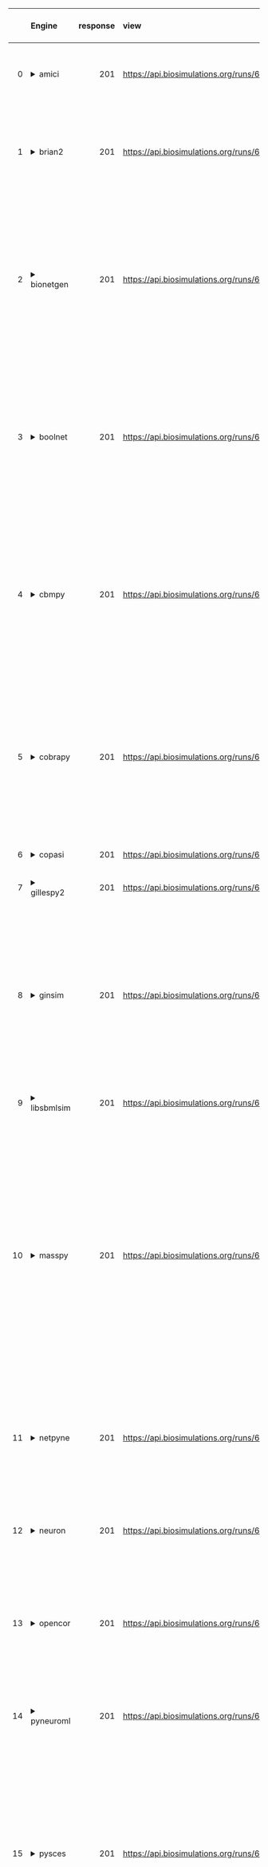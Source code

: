 |    | Engine                                                                                                                                     |   response | view                                                         | download                                                                 | logs                                                                            | pass / FAIL                                                                                                                                                                                                                                                                                                                                                                                                                                                                                                                                                                                                                                                                                                                                                                                                                                                                                                                                                                                                                                          | Error                                                                                                                                                                                                                                                                                                                                                                                                                                                                                                                                                                                                                        | Type                         | links                                                                                                                                                                                                                                                                                    | d1                                                   | Compatibility                                                                                                                                                                                                                 | links_error                                                                                                                                                                                                                                                                                                                                                                                                                                                                                                                                                                                                                                                                                                                                                                                                                                                                                                                                                                                       |
|---:|:-------------------------------------------------------------------------------------------------------------------------------------------|-----------:|:-------------------------------------------------------------|:-------------------------------------------------------------------------|:--------------------------------------------------------------------------------|:-----------------------------------------------------------------------------------------------------------------------------------------------------------------------------------------------------------------------------------------------------------------------------------------------------------------------------------------------------------------------------------------------------------------------------------------------------------------------------------------------------------------------------------------------------------------------------------------------------------------------------------------------------------------------------------------------------------------------------------------------------------------------------------------------------------------------------------------------------------------------------------------------------------------------------------------------------------------------------------------------------------------------------------------------------|:-----------------------------------------------------------------------------------------------------------------------------------------------------------------------------------------------------------------------------------------------------------------------------------------------------------------------------------------------------------------------------------------------------------------------------------------------------------------------------------------------------------------------------------------------------------------------------------------------------------------------------|:-----------------------------|:-----------------------------------------------------------------------------------------------------------------------------------------------------------------------------------------------------------------------------------------------------------------------------------------|:-----------------------------------------------------|:------------------------------------------------------------------------------------------------------------------------------------------------------------------------------------------------------------------------------|:--------------------------------------------------------------------------------------------------------------------------------------------------------------------------------------------------------------------------------------------------------------------------------------------------------------------------------------------------------------------------------------------------------------------------------------------------------------------------------------------------------------------------------------------------------------------------------------------------------------------------------------------------------------------------------------------------------------------------------------------------------------------------------------------------------------------------------------------------------------------------------------------------------------------------------------------------------------------------------------------------|
|  0 | <details><summary>amici</summary>https://docs.biosimulators.org/Biosimulators_AMICI/<br></details>                                         |        201 | https://api.biosimulations.org/runs/67224a98953bc3bf105ef9c7 | https://api.biosimulations.org/results/67224a98953bc3bf105ef9c7/download | https://api.biosimulations.org/logs/67224a98953bc3bf105ef9c7?includeOutput=true | <details><summary>&#10060; FAIL</summary><a href="https://api.biosimulations.org/runs/67224a98953bc3bf105ef9c7">view</a><br><a href="https://api.biosimulations.org/results/67224a98953bc3bf105ef9c7/download">download</a><br><a href="https://api.biosimulations.org/logs/67224a98953bc3bf105ef9c7?includeOutput=true">logs</a><br><br>ERROR MESSAGE:<br>Reached maximum number of steps</details>                                                                                                                                                                                                                                                                                                                                                                                                                                                                                                                                                                                                                                                 | Reached maximum number of steps                                                                                                                                                                                                                                                                                                                                                                                                                                                                                                                                                                                              |                              | <a href="https://api.biosimulations.org/runs/67224a98953bc3bf105ef9c7">view</a><br><a href="https://api.biosimulations.org/results/67224a98953bc3bf105ef9c7/download">download</a><br><a href="https://api.biosimulations.org/logs/67224a98953bc3bf105ef9c7?includeOutput=true">logs</a> | <a href="d1_plots_remote\amici_d1.pdf">plot</a>      | <details><summary>&#9989; PASS</summary>The file extensions ('sbml', 'sedml') suggest the input file types are '['SBML', 'SED-ML']'. ['SBML', 'SED-ML'] are compatible with amici</details>                                   | <a href="https://api.biosimulations.org/runs/67224a98953bc3bf105ef9c7">view</a><br><a href="https://api.biosimulations.org/results/67224a98953bc3bf105ef9c7/download">download</a><br><a href="https://api.biosimulations.org/logs/67224a98953bc3bf105ef9c7?includeOutput=true">logs</a><br><br>ERROR MESSAGE:<br>Reached maximum number of steps                                                                                                                                                                                                                                                                                                                                                                                                                                                                                                                                                                                                                                                 |
|  1 | <details><summary>brian2</summary>https://docs.biosimulators.org/Biosimulators_pyNeuroML/<br></details>                                    |        201 | https://api.biosimulations.org/runs/67224a9a953bc3bf105ef9ca | https://api.biosimulations.org/results/67224a9a953bc3bf105ef9ca/download | https://api.biosimulations.org/logs/67224a9a953bc3bf105ef9ca?includeOutput=true | <details><summary>&#9888; XFAIL</summary><a href="https://api.biosimulations.org/runs/67224a9a953bc3bf105ef9ca">view</a><br><a href="https://api.biosimulations.org/results/67224a9a953bc3bf105ef9ca/download">download</a><br><a href="https://api.biosimulations.org/logs/67224a9a953bc3bf105ef9ca?includeOutput=true">logs</a><br><br>ERROR MESSAGE:<br>No module named 'libsbml'<br><br>ERROR TYPE:<br>ModuleNotFoundError</details>                                                                                                                                                                                                                                                                                                                                                                                                                                                                                                                                                                                                             | No module named 'libsbml'                                                                                                                                                                                                                                                                                                                                                                                                                                                                                                                                                                                                    | ModuleNotFoundError          | <a href="https://api.biosimulations.org/runs/67224a9a953bc3bf105ef9ca">view</a><br><a href="https://api.biosimulations.org/results/67224a9a953bc3bf105ef9ca/download">download</a><br><a href="https://api.biosimulations.org/logs/67224a9a953bc3bf105ef9ca?includeOutput=true">logs</a> |                                                      | <details><summary>&#9888; XFAIL</summary>The file extensions ('sbml', 'sedml') suggest the input file types are not compatibe with brian2. ['NeuroML', 'SED-ML', 'LEMS', 'SED-ML'] are compatible with brian2</details>       | <a href="https://api.biosimulations.org/runs/67224a9a953bc3bf105ef9ca">view</a><br><a href="https://api.biosimulations.org/results/67224a9a953bc3bf105ef9ca/download">download</a><br><a href="https://api.biosimulations.org/logs/67224a9a953bc3bf105ef9ca?includeOutput=true">logs</a><br><br>ERROR MESSAGE:<br>No module named 'libsbml'<br><br>ERROR TYPE:<br>ModuleNotFoundError                                                                                                                                                                                                                                                                                                                                                                                                                                                                                                                                                                                                             |
|  2 | <details><summary>bionetgen</summary>https://docs.biosimulators.org/Biosimulators_BioNetGen/<br></details>                                 |        201 | https://api.biosimulations.org/runs/67224a9cf9c43d155d41d432 | https://api.biosimulations.org/results/67224a9cf9c43d155d41d432/download | https://api.biosimulations.org/logs/67224a9cf9c43d155d41d432?includeOutput=true | <details><summary>&#9888; XFAIL</summary><a href="https://api.biosimulations.org/runs/67224a9cf9c43d155d41d432">view</a><br><a href="https://api.biosimulations.org/results/67224a9cf9c43d155d41d432/download">download</a><br><a href="https://api.biosimulations.org/logs/67224a9cf9c43d155d41d432?includeOutput=true">logs</a><br><br>ERROR MESSAGE:<br><span style="color:red;">The COMBINE/OMEX did not execute successfully:<br><br>  The SED document did not execute successfully:<br>  <br>    Language for model `net1` is not supported.<br>      - Model language `urn:sedml:language:sbml` is not supported. Models must be in BNGL format (e.g., `sed:model/@language` must match `^urn:sedml:language:bngl(\.$)` such as `urn:sedml:language:bngl`).<br><br>ERROR TYPE:<br>CombineArchiveExecutionError</details>                                                                                                                                                                                                                     | <span style="color:red;">The COMBINE/OMEX did not execute successfully:<br><br>  The SED document did not execute successfully:<br>  <br>    Language for model `net1` is not supported.<br>      - Model language `urn:sedml:language:sbml` is not supported. Models must be in BNGL format (e.g., `sed:model/@language` must match `^urn:sedml:language:bngl(\.$)` such as `urn:sedml:language:bngl`).                                                                                                                                                                                                                     | CombineArchiveExecutionError | <a href="https://api.biosimulations.org/runs/67224a9cf9c43d155d41d432">view</a><br><a href="https://api.biosimulations.org/results/67224a9cf9c43d155d41d432/download">download</a><br><a href="https://api.biosimulations.org/logs/67224a9cf9c43d155d41d432?includeOutput=true">logs</a> | <a href="d1_plots_remote\bionetgen_d1.pdf">plot</a>  | <details><summary>&#9888; XFAIL</summary>The file extensions ('sbml', 'sedml') suggest the input file types are not compatibe with bionetgen. ['BNGL', 'SED-ML'] are compatible with bionetgen</details>                      | <a href="https://api.biosimulations.org/runs/67224a9cf9c43d155d41d432">view</a><br><a href="https://api.biosimulations.org/results/67224a9cf9c43d155d41d432/download">download</a><br><a href="https://api.biosimulations.org/logs/67224a9cf9c43d155d41d432?includeOutput=true">logs</a><br><br>ERROR MESSAGE:<br><span style="color:red;">The COMBINE/OMEX did not execute successfully:<br><br>  The SED document did not execute successfully:<br>  <br>    Language for model `net1` is not supported.<br>      - Model language `urn:sedml:language:sbml` is not supported. Models must be in BNGL format (e.g., `sed:model/@language` must match `^urn:sedml:language:bngl(\.$)` such as `urn:sedml:language:bngl`).<br><br>ERROR TYPE:<br>CombineArchiveExecutionError                                                                                                                                                                                                                     |
|  3 | <details><summary>boolnet</summary>https://docs.biosimulators.org/Biosimulators_BoolNet/<br></details>                                     |        201 | https://api.biosimulations.org/runs/67224a9ff9c43d155d41d435 | https://api.biosimulations.org/results/67224a9ff9c43d155d41d435/download | https://api.biosimulations.org/logs/67224a9ff9c43d155d41d435?includeOutput=true | <details><summary>&#9888; XFAIL</summary><a href="https://api.biosimulations.org/runs/67224a9ff9c43d155d41d435">view</a><br><a href="https://api.biosimulations.org/results/67224a9ff9c43d155d41d435/download">download</a><br><a href="https://api.biosimulations.org/logs/67224a9ff9c43d155d41d435?includeOutput=true">logs</a><br><br>ERROR MESSAGE:<br><span style="color:red;">The COMBINE/OMEX did not execute successfully:<br><br>  The SED document did not execute successfully:<br>  <br>    Simulation `sim1` is invalid.<br>      - Number of points (20000) must be equal to the difference between the output end (200.0) and start times (0.0).<br><br>ERROR TYPE:<br>CombineArchiveExecutionError</details>                                                                                                                                                                                                                                                                                                                         | <span style="color:red;">The COMBINE/OMEX did not execute successfully:<br><br>  The SED document did not execute successfully:<br>  <br>    Simulation `sim1` is invalid.<br>      - Number of points (20000) must be equal to the difference between the output end (200.0) and start times (0.0).                                                                                                                                                                                                                                                                                                                         | CombineArchiveExecutionError | <a href="https://api.biosimulations.org/runs/67224a9ff9c43d155d41d435">view</a><br><a href="https://api.biosimulations.org/results/67224a9ff9c43d155d41d435/download">download</a><br><a href="https://api.biosimulations.org/logs/67224a9ff9c43d155d41d435?includeOutput=true">logs</a> | <a href="d1_plots_remote\boolnet_d1.pdf">plot</a>    | <details><summary>&#9888; XFAIL</summary>The file extensions ('sbml', 'sedml') suggest the input file types are not compatibe with boolnet. ['SBML-qual', 'SED-ML'] are compatible with boolnet</details>                     | <a href="https://api.biosimulations.org/runs/67224a9ff9c43d155d41d435">view</a><br><a href="https://api.biosimulations.org/results/67224a9ff9c43d155d41d435/download">download</a><br><a href="https://api.biosimulations.org/logs/67224a9ff9c43d155d41d435?includeOutput=true">logs</a><br><br>ERROR MESSAGE:<br><span style="color:red;">The COMBINE/OMEX did not execute successfully:<br><br>  The SED document did not execute successfully:<br>  <br>    Simulation `sim1` is invalid.<br>      - Number of points (20000) must be equal to the difference between the output end (200.0) and start times (0.0).<br><br>ERROR TYPE:<br>CombineArchiveExecutionError                                                                                                                                                                                                                                                                                                                         |
|  4 | <details><summary>cbmpy</summary>https://docs.biosimulators.org/Biosimulators_CBMPy/<br></details>                                         |        201 | https://api.biosimulations.org/runs/67224aa12e0c0591a7c89863 | https://api.biosimulations.org/results/67224aa12e0c0591a7c89863/download | https://api.biosimulations.org/logs/67224aa12e0c0591a7c89863?includeOutput=true | <details><summary>&#10060; FAIL</summary><a href="https://api.biosimulations.org/runs/67224aa12e0c0591a7c89863">view</a><br><a href="https://api.biosimulations.org/results/67224aa12e0c0591a7c89863/download">download</a><br><a href="https://api.biosimulations.org/logs/67224aa12e0c0591a7c89863?includeOutput=true">logs</a><br><br>ERROR MESSAGE:<br><span style="color:red;">The COMBINE/OMEX did not execute successfully:<br><br>  The SED document did not execute successfully:<br>  <br>    UniformTimeCourseSimulation `sim1` is not supported.<br>      - Simulation sim1 of type `UniformTimeCourseSimulation` is not supported. Simulation must be an instance of one of the following:<br>          - SteadyStateSimulation<br><br>ERROR TYPE:<br>CombineArchiveExecutionError</details>                                                                                                                                                                                                                                            | <span style="color:red;">The COMBINE/OMEX did not execute successfully:<br><br>  The SED document did not execute successfully:<br>  <br>    UniformTimeCourseSimulation `sim1` is not supported.<br>      - Simulation sim1 of type `UniformTimeCourseSimulation` is not supported. Simulation must be an instance of one of the following:<br>          - SteadyStateSimulation                                                                                                                                                                                                                                            | CombineArchiveExecutionError | <a href="https://api.biosimulations.org/runs/67224aa12e0c0591a7c89863">view</a><br><a href="https://api.biosimulations.org/results/67224aa12e0c0591a7c89863/download">download</a><br><a href="https://api.biosimulations.org/logs/67224aa12e0c0591a7c89863?includeOutput=true">logs</a> | <a href="d1_plots_remote\cbmpy_d1.pdf">plot</a>      | <details><summary>&#9989; PASS</summary>The file extensions ('sbml', 'sedml') suggest the input file types are '['SBML', 'SED-ML']'. ['SBML', 'SED-ML'] are compatible with cbmpy</details>                                   | <a href="https://api.biosimulations.org/runs/67224aa12e0c0591a7c89863">view</a><br><a href="https://api.biosimulations.org/results/67224aa12e0c0591a7c89863/download">download</a><br><a href="https://api.biosimulations.org/logs/67224aa12e0c0591a7c89863?includeOutput=true">logs</a><br><br>ERROR MESSAGE:<br><span style="color:red;">The COMBINE/OMEX did not execute successfully:<br><br>  The SED document did not execute successfully:<br>  <br>    UniformTimeCourseSimulation `sim1` is not supported.<br>      - Simulation sim1 of type `UniformTimeCourseSimulation` is not supported. Simulation must be an instance of one of the following:<br>          - SteadyStateSimulation<br><br>ERROR TYPE:<br>CombineArchiveExecutionError                                                                                                                                                                                                                                            |
|  5 | <details><summary>cobrapy</summary>https://docs.biosimulators.org/Biosimulators_COBRApy/<br>Only allows steady state simulations</details> |        201 | https://api.biosimulations.org/runs/67224aa32e0c0591a7c89869 | https://api.biosimulations.org/results/67224aa32e0c0591a7c89869/download | https://api.biosimulations.org/logs/67224aa32e0c0591a7c89869?includeOutput=true | <details><summary>&#10060; FAIL</summary><a href="https://api.biosimulations.org/runs/67224aa32e0c0591a7c89869">view</a><br><a href="https://api.biosimulations.org/results/67224aa32e0c0591a7c89869/download">download</a><br><a href="https://api.biosimulations.org/logs/67224aa32e0c0591a7c89869?includeOutput=true">logs</a><br><br>ERROR MESSAGE:<br><span style="color:red;">The COMBINE/OMEX did not execute successfully:<br><br>  The SED document did not execute successfully:<br>  <br>    UniformTimeCourseSimulation `sim1` is not supported.<br>      - Simulation sim1 of type `UniformTimeCourseSimulation` is not supported. Simulation must be an instance of one of the following:<br>          - SteadyStateSimulation<br><br>ERROR TYPE:<br>CombineArchiveExecutionError</details>                                                                                                                                                                                                                                            | <span style="color:red;">The COMBINE/OMEX did not execute successfully:<br><br>  The SED document did not execute successfully:<br>  <br>    UniformTimeCourseSimulation `sim1` is not supported.<br>      - Simulation sim1 of type `UniformTimeCourseSimulation` is not supported. Simulation must be an instance of one of the following:<br>          - SteadyStateSimulation                                                                                                                                                                                                                                            | CombineArchiveExecutionError | <a href="https://api.biosimulations.org/runs/67224aa32e0c0591a7c89869">view</a><br><a href="https://api.biosimulations.org/results/67224aa32e0c0591a7c89869/download">download</a><br><a href="https://api.biosimulations.org/logs/67224aa32e0c0591a7c89869?includeOutput=true">logs</a> | <a href="d1_plots_remote\cobrapy_d1.pdf">plot</a>    | <details><summary>&#9989; PASS</summary>The file extensions ('sbml', 'sedml') suggest the input file types are '['SBML', 'SED-ML']'. ['SBML', 'SED-ML'] are compatible with cobrapy</details>                                 | <a href="https://api.biosimulations.org/runs/67224aa32e0c0591a7c89869">view</a><br><a href="https://api.biosimulations.org/results/67224aa32e0c0591a7c89869/download">download</a><br><a href="https://api.biosimulations.org/logs/67224aa32e0c0591a7c89869?includeOutput=true">logs</a><br><br>ERROR MESSAGE:<br><span style="color:red;">The COMBINE/OMEX did not execute successfully:<br><br>  The SED document did not execute successfully:<br>  <br>    UniformTimeCourseSimulation `sim1` is not supported.<br>      - Simulation sim1 of type `UniformTimeCourseSimulation` is not supported. Simulation must be an instance of one of the following:<br>          - SteadyStateSimulation<br><br>ERROR TYPE:<br>CombineArchiveExecutionError                                                                                                                                                                                                                                            |
|  6 | <details><summary>copasi</summary>https://docs.biosimulators.org/Biosimulators_COPASI/<br></details>                                       |        201 | https://api.biosimulations.org/runs/67224aa6f9c43d155d41d43e | https://api.biosimulations.org/results/67224aa6f9c43d155d41d43e/download | https://api.biosimulations.org/logs/67224aa6f9c43d155d41d43e?includeOutput=true | <details><summary>&#9989; PASS</summary><a href="https://api.biosimulations.org/runs/67224aa6f9c43d155d41d43e">view</a><br><a href="https://api.biosimulations.org/results/67224aa6f9c43d155d41d43e/download">download</a><br><a href="https://api.biosimulations.org/logs/67224aa6f9c43d155d41d43e?includeOutput=true">logs</a></details>                                                                                                                                                                                                                                                                                                                                                                                                                                                                                                                                                                                                                                                                                                           |                                                                                                                                                                                                                                                                                                                                                                                                                                                                                                                                                                                                                              |                              | <a href="https://api.biosimulations.org/runs/67224aa6f9c43d155d41d43e">view</a><br><a href="https://api.biosimulations.org/results/67224aa6f9c43d155d41d43e/download">download</a><br><a href="https://api.biosimulations.org/logs/67224aa6f9c43d155d41d43e?includeOutput=true">logs</a> | <a href="d1_plots_remote\copasi_d1.pdf">plot</a>     | <details><summary>&#9989; PASS</summary>The file extensions ('sbml', 'sedml') suggest the input file types are '['SBML', 'SED-ML']'. ['SBML', 'SED-ML'] are compatible with copasi</details>                                  | <a href="https://api.biosimulations.org/runs/67224aa6f9c43d155d41d43e">view</a><br><a href="https://api.biosimulations.org/results/67224aa6f9c43d155d41d43e/download">download</a><br><a href="https://api.biosimulations.org/logs/67224aa6f9c43d155d41d43e?includeOutput=true">logs</a>                                                                                                                                                                                                                                                                                                                                                                                                                                                                                                                                                                                                                                                                                                          |
|  7 | <details><summary>gillespy2</summary>https://docs.biosimulators.org/Biosimulators_GillesPy2/<br></details>                                 |        201 | https://api.biosimulations.org/runs/67224aa82e0c0591a7c8986f | https://api.biosimulations.org/results/67224aa82e0c0591a7c8986f/download | https://api.biosimulations.org/logs/67224aa82e0c0591a7c8986f?includeOutput=true | <details><summary>&#9989; PASS</summary><a href="https://api.biosimulations.org/runs/67224aa82e0c0591a7c8986f">view</a><br><a href="https://api.biosimulations.org/results/67224aa82e0c0591a7c8986f/download">download</a><br><a href="https://api.biosimulations.org/logs/67224aa82e0c0591a7c8986f?includeOutput=true">logs</a></details>                                                                                                                                                                                                                                                                                                                                                                                                                                                                                                                                                                                                                                                                                                           |                                                                                                                                                                                                                                                                                                                                                                                                                                                                                                                                                                                                                              |                              | <a href="https://api.biosimulations.org/runs/67224aa82e0c0591a7c8986f">view</a><br><a href="https://api.biosimulations.org/results/67224aa82e0c0591a7c8986f/download">download</a><br><a href="https://api.biosimulations.org/logs/67224aa82e0c0591a7c8986f?includeOutput=true">logs</a> | <a href="d1_plots_remote\gillespy2_d1.pdf">plot</a>  | <details><summary>&#9989; PASS</summary>The file extensions ('sbml', 'sedml') suggest the input file types are '['SBML', 'SED-ML']'. ['SBML', 'SED-ML'] are compatible with gillespy2</details>                               | <a href="https://api.biosimulations.org/runs/67224aa82e0c0591a7c8986f">view</a><br><a href="https://api.biosimulations.org/results/67224aa82e0c0591a7c8986f/download">download</a><br><a href="https://api.biosimulations.org/logs/67224aa82e0c0591a7c8986f?includeOutput=true">logs</a>                                                                                                                                                                                                                                                                                                                                                                                                                                                                                                                                                                                                                                                                                                          |
|  8 | <details><summary>ginsim</summary>https://docs.biosimulators.org/Biosimulators_GINsim/<br></details>                                       |        201 | https://api.biosimulations.org/runs/67224aaaf9c43d155d41d448 | https://api.biosimulations.org/results/67224aaaf9c43d155d41d448/download | https://api.biosimulations.org/logs/67224aaaf9c43d155d41d448?includeOutput=true | <details><summary>&#9888; XFAIL</summary><a href="https://api.biosimulations.org/runs/67224aaaf9c43d155d41d448">view</a><br><a href="https://api.biosimulations.org/results/67224aaaf9c43d155d41d448/download">download</a><br><a href="https://api.biosimulations.org/logs/67224aaaf9c43d155d41d448?includeOutput=true">logs</a><br><br>ERROR MESSAGE:<br><span style="color:red;">The COMBINE/OMEX did not execute successfully:<br><br>  The SED document did not execute successfully:<br>  <br>    Simulation `sim1` is invalid.<br>      - The interval between the output start and time time must be an integer multiple of the number of steps, not `0.01`:<br>          Output start time: 0.0<br>          Output end time: 200.0<br>          Number of steps: 20000<br><br>ERROR TYPE:<br>CombineArchiveExecutionError</details>                                                                                                                                                                                                        | <span style="color:red;">The COMBINE/OMEX did not execute successfully:<br><br>  The SED document did not execute successfully:<br>  <br>    Simulation `sim1` is invalid.<br>      - The interval between the output start and time time must be an integer multiple of the number of steps, not `0.01`:<br>          Output start time: 0.0<br>          Output end time: 200.0<br>          Number of steps: 20000                                                                                                                                                                                                        | CombineArchiveExecutionError | <a href="https://api.biosimulations.org/runs/67224aaaf9c43d155d41d448">view</a><br><a href="https://api.biosimulations.org/results/67224aaaf9c43d155d41d448/download">download</a><br><a href="https://api.biosimulations.org/logs/67224aaaf9c43d155d41d448?includeOutput=true">logs</a> | <a href="d1_plots_remote\ginsim_d1.pdf">plot</a>     | <details><summary>&#9888; XFAIL</summary>The file extensions ('sbml', 'sedml') suggest the input file types are not compatibe with ginsim. ['SBML-qual', 'SED-ML'] are compatible with ginsim</details>                       | <a href="https://api.biosimulations.org/runs/67224aaaf9c43d155d41d448">view</a><br><a href="https://api.biosimulations.org/results/67224aaaf9c43d155d41d448/download">download</a><br><a href="https://api.biosimulations.org/logs/67224aaaf9c43d155d41d448?includeOutput=true">logs</a><br><br>ERROR MESSAGE:<br><span style="color:red;">The COMBINE/OMEX did not execute successfully:<br><br>  The SED document did not execute successfully:<br>  <br>    Simulation `sim1` is invalid.<br>      - The interval between the output start and time time must be an integer multiple of the number of steps, not `0.01`:<br>          Output start time: 0.0<br>          Output end time: 200.0<br>          Number of steps: 20000<br><br>ERROR TYPE:<br>CombineArchiveExecutionError                                                                                                                                                                                                        |
|  9 | <details><summary>libsbmlsim</summary>https://docs.biosimulators.org/Biosimulators_LibSBMLSim/<br></details>                               |        201 | https://api.biosimulations.org/runs/67224aac953bc3bf105ef9ed | https://api.biosimulations.org/results/67224aac953bc3bf105ef9ed/download | https://api.biosimulations.org/logs/67224aac953bc3bf105ef9ed?includeOutput=true | <details><summary>&#9989; PASS</summary><a href="https://api.biosimulations.org/runs/67224aac953bc3bf105ef9ed">view</a><br><a href="https://api.biosimulations.org/results/67224aac953bc3bf105ef9ed/download">download</a><br><a href="https://api.biosimulations.org/logs/67224aac953bc3bf105ef9ed?includeOutput=true">logs</a></details>                                                                                                                                                                                                                                                                                                                                                                                                                                                                                                                                                                                                                                                                                                           |                                                                                                                                                                                                                                                                                                                                                                                                                                                                                                                                                                                                                              |                              | <a href="https://api.biosimulations.org/runs/67224aac953bc3bf105ef9ed">view</a><br><a href="https://api.biosimulations.org/results/67224aac953bc3bf105ef9ed/download">download</a><br><a href="https://api.biosimulations.org/logs/67224aac953bc3bf105ef9ed?includeOutput=true">logs</a> | <a href="d1_plots_remote\libsbmlsim_d1.pdf">plot</a> | <details><summary>&#9989; PASS</summary>The file extensions ('sbml', 'sedml') suggest the input file types are '['SBML', 'SED-ML']'. ['SBML', 'SED-ML'] are compatible with libsbmlsim</details>                              | <a href="https://api.biosimulations.org/runs/67224aac953bc3bf105ef9ed">view</a><br><a href="https://api.biosimulations.org/results/67224aac953bc3bf105ef9ed/download">download</a><br><a href="https://api.biosimulations.org/logs/67224aac953bc3bf105ef9ed?includeOutput=true">logs</a>                                                                                                                                                                                                                                                                                                                                                                                                                                                                                                                                                                                                                                                                                                          |
| 10 | <details><summary>masspy</summary>https://docs.biosimulators.org/Biosimulators_MASSpy/<br></details>                                       |        201 | https://api.biosimulations.org/runs/67224aae2e0c0591a7c8988a | https://api.biosimulations.org/results/67224aae2e0c0591a7c8988a/download | https://api.biosimulations.org/logs/67224aae2e0c0591a7c8988a?includeOutput=true | <details><summary>&#10060; FAIL</summary><a href="https://api.biosimulations.org/runs/67224aae2e0c0591a7c8988a">view</a><br><a href="https://api.biosimulations.org/results/67224aae2e0c0591a7c8988a/download">download</a><br><a href="https://api.biosimulations.org/logs/67224aae2e0c0591a7c8988a?includeOutput=true">logs</a><br><br>ERROR MESSAGE:<br><span style="color:red;">The COMBINE/OMEX did not execute successfully:<br><br>  The SED document did not execute successfully:<br>  <br>    The following targets are not supported:<br>      - /sbml:sbml/sbml:model/sbml:listOfParameters/sbml:parameter[@id='V']<br>      - /sbml:sbml/sbml:model/sbml:listOfParameters/sbml:parameter[@id='V']<br>      - /sbml:sbml/sbml:model/sbml:listOfParameters/sbml:parameter[@id='W']<br>      - /sbml:sbml/sbml:model/sbml:listOfParameters/sbml:parameter[@id='W']<br>    <br>    Only following targets are supported:<br>      - I<br>      - SEC<br>      - V<br>      - W<br><br>ERROR TYPE:<br>CombineArchiveExecutionError</details> | <span style="color:red;">The COMBINE/OMEX did not execute successfully:<br><br>  The SED document did not execute successfully:<br>  <br>    The following targets are not supported:<br>      - /sbml:sbml/sbml:model/sbml:listOfParameters/sbml:parameter[@id='V']<br>      - /sbml:sbml/sbml:model/sbml:listOfParameters/sbml:parameter[@id='V']<br>      - /sbml:sbml/sbml:model/sbml:listOfParameters/sbml:parameter[@id='W']<br>      - /sbml:sbml/sbml:model/sbml:listOfParameters/sbml:parameter[@id='W']<br>    <br>    Only following targets are supported:<br>      - I<br>      - SEC<br>      - V<br>      - W | CombineArchiveExecutionError | <a href="https://api.biosimulations.org/runs/67224aae2e0c0591a7c8988a">view</a><br><a href="https://api.biosimulations.org/results/67224aae2e0c0591a7c8988a/download">download</a><br><a href="https://api.biosimulations.org/logs/67224aae2e0c0591a7c8988a?includeOutput=true">logs</a> | <a href="d1_plots_remote\masspy_d1.pdf">plot</a>     | <details><summary>&#9989; PASS</summary>The file extensions ('sbml', 'sedml') suggest the input file types are '['SBML', 'SED-ML']'. ['SBML', 'SED-ML'] are compatible with masspy</details>                                  | <a href="https://api.biosimulations.org/runs/67224aae2e0c0591a7c8988a">view</a><br><a href="https://api.biosimulations.org/results/67224aae2e0c0591a7c8988a/download">download</a><br><a href="https://api.biosimulations.org/logs/67224aae2e0c0591a7c8988a?includeOutput=true">logs</a><br><br>ERROR MESSAGE:<br><span style="color:red;">The COMBINE/OMEX did not execute successfully:<br><br>  The SED document did not execute successfully:<br>  <br>    The following targets are not supported:<br>      - /sbml:sbml/sbml:model/sbml:listOfParameters/sbml:parameter[@id='V']<br>      - /sbml:sbml/sbml:model/sbml:listOfParameters/sbml:parameter[@id='V']<br>      - /sbml:sbml/sbml:model/sbml:listOfParameters/sbml:parameter[@id='W']<br>      - /sbml:sbml/sbml:model/sbml:listOfParameters/sbml:parameter[@id='W']<br>    <br>    Only following targets are supported:<br>      - I<br>      - SEC<br>      - V<br>      - W<br><br>ERROR TYPE:<br>CombineArchiveExecutionError |
| 11 | <details><summary>netpyne</summary>https://docs.biosimulators.org/Biosimulators_pyNeuroML/<br></details>                                   |        201 | https://api.biosimulations.org/runs/67224ab0953bc3bf105efa03 | https://api.biosimulations.org/results/67224ab0953bc3bf105efa03/download | https://api.biosimulations.org/logs/67224ab0953bc3bf105efa03?includeOutput=true | <details><summary>&#9888; XFAIL</summary><a href="https://api.biosimulations.org/runs/67224ab0953bc3bf105efa03">view</a><br><a href="https://api.biosimulations.org/results/67224ab0953bc3bf105efa03/download">download</a><br><a href="https://api.biosimulations.org/logs/67224ab0953bc3bf105efa03?includeOutput=true">logs</a><br><br>ERROR MESSAGE:<br>No module named 'libsbml'<br><br>ERROR TYPE:<br>ModuleNotFoundError</details>                                                                                                                                                                                                                                                                                                                                                                                                                                                                                                                                                                                                             | No module named 'libsbml'                                                                                                                                                                                                                                                                                                                                                                                                                                                                                                                                                                                                    | ModuleNotFoundError          | <a href="https://api.biosimulations.org/runs/67224ab0953bc3bf105efa03">view</a><br><a href="https://api.biosimulations.org/results/67224ab0953bc3bf105efa03/download">download</a><br><a href="https://api.biosimulations.org/logs/67224ab0953bc3bf105efa03?includeOutput=true">logs</a> |                                                      | <details><summary>&#9888; XFAIL</summary>The file extensions ('sbml', 'sedml') suggest the input file types are not compatibe with netpyne. ['NeuroML', 'SED-ML', 'LEMS', 'SED-ML'] are compatible with netpyne</details>     | <a href="https://api.biosimulations.org/runs/67224ab0953bc3bf105efa03">view</a><br><a href="https://api.biosimulations.org/results/67224ab0953bc3bf105efa03/download">download</a><br><a href="https://api.biosimulations.org/logs/67224ab0953bc3bf105efa03?includeOutput=true">logs</a><br><br>ERROR MESSAGE:<br>No module named 'libsbml'<br><br>ERROR TYPE:<br>ModuleNotFoundError                                                                                                                                                                                                                                                                                                                                                                                                                                                                                                                                                                                                             |
| 12 | <details><summary>neuron</summary>https://docs.biosimulators.org/Biosimulators_pyNeuroML/<br></details>                                    |        201 | https://api.biosimulations.org/runs/67224ab22e0c0591a7c89898 | https://api.biosimulations.org/results/67224ab22e0c0591a7c89898/download | https://api.biosimulations.org/logs/67224ab22e0c0591a7c89898?includeOutput=true | <details><summary>&#9888; XFAIL</summary><a href="https://api.biosimulations.org/runs/67224ab22e0c0591a7c89898">view</a><br><a href="https://api.biosimulations.org/results/67224ab22e0c0591a7c89898/download">download</a><br><a href="https://api.biosimulations.org/logs/67224ab22e0c0591a7c89898?includeOutput=true">logs</a><br><br>ERROR MESSAGE:<br>No module named 'libsbml'<br><br>ERROR TYPE:<br>ModuleNotFoundError</details>                                                                                                                                                                                                                                                                                                                                                                                                                                                                                                                                                                                                             | No module named 'libsbml'                                                                                                                                                                                                                                                                                                                                                                                                                                                                                                                                                                                                    | ModuleNotFoundError          | <a href="https://api.biosimulations.org/runs/67224ab22e0c0591a7c89898">view</a><br><a href="https://api.biosimulations.org/results/67224ab22e0c0591a7c89898/download">download</a><br><a href="https://api.biosimulations.org/logs/67224ab22e0c0591a7c89898?includeOutput=true">logs</a> |                                                      | <details><summary>&#9888; XFAIL</summary>The file extensions ('sbml', 'sedml') suggest the input file types are not compatibe with neuron. ['NeuroML', 'SED-ML', 'LEMS', 'SED-ML'] are compatible with neuron</details>       | <a href="https://api.biosimulations.org/runs/67224ab22e0c0591a7c89898">view</a><br><a href="https://api.biosimulations.org/results/67224ab22e0c0591a7c89898/download">download</a><br><a href="https://api.biosimulations.org/logs/67224ab22e0c0591a7c89898?includeOutput=true">logs</a><br><br>ERROR MESSAGE:<br>No module named 'libsbml'<br><br>ERROR TYPE:<br>ModuleNotFoundError                                                                                                                                                                                                                                                                                                                                                                                                                                                                                                                                                                                                             |
| 13 | <details><summary>opencor</summary>https://docs.biosimulators.org/Biosimulators_OpenCOR/<br></details>                                     |        201 | https://api.biosimulations.org/runs/67224ab5f9c43d155d41d476 | https://api.biosimulations.org/results/67224ab5f9c43d155d41d476/download | https://api.biosimulations.org/logs/67224ab5f9c43d155d41d476?includeOutput=true | <details><summary>&#9888; XFAIL</summary><a href="https://api.biosimulations.org/runs/67224ab5f9c43d155d41d476">view</a><br><a href="https://api.biosimulations.org/results/67224ab5f9c43d155d41d476/download">download</a><br><a href="https://api.biosimulations.org/logs/67224ab5f9c43d155d41d476?includeOutput=true">logs</a><br><br>ERROR MESSAGE:<br>No module named 'libsbml'<br><br>ERROR TYPE:<br>ModuleNotFoundError</details>                                                                                                                                                                                                                                                                                                                                                                                                                                                                                                                                                                                                             | No module named 'libsbml'                                                                                                                                                                                                                                                                                                                                                                                                                                                                                                                                                                                                    | ModuleNotFoundError          | <a href="https://api.biosimulations.org/runs/67224ab5f9c43d155d41d476">view</a><br><a href="https://api.biosimulations.org/results/67224ab5f9c43d155d41d476/download">download</a><br><a href="https://api.biosimulations.org/logs/67224ab5f9c43d155d41d476?includeOutput=true">logs</a> |                                                      | <details><summary>&#9888; XFAIL</summary>The file extensions ('sbml', 'sedml') suggest the input file types are not compatibe with opencor. ['CellML', 'SED-ML'] are compatible with opencor</details>                        | <a href="https://api.biosimulations.org/runs/67224ab5f9c43d155d41d476">view</a><br><a href="https://api.biosimulations.org/results/67224ab5f9c43d155d41d476/download">download</a><br><a href="https://api.biosimulations.org/logs/67224ab5f9c43d155d41d476?includeOutput=true">logs</a><br><br>ERROR MESSAGE:<br>No module named 'libsbml'<br><br>ERROR TYPE:<br>ModuleNotFoundError                                                                                                                                                                                                                                                                                                                                                                                                                                                                                                                                                                                                             |
| 14 | <details><summary>pyneuroml</summary>https://docs.biosimulators.org/Biosimulators_pyNeuroML/<br></details>                                 |        201 | https://api.biosimulations.org/runs/67224ab7f9c43d155d41d47c | https://api.biosimulations.org/results/67224ab7f9c43d155d41d47c/download | https://api.biosimulations.org/logs/67224ab7f9c43d155d41d47c?includeOutput=true | <details><summary>&#9888; XFAIL</summary><a href="https://api.biosimulations.org/runs/67224ab7f9c43d155d41d47c">view</a><br><a href="https://api.biosimulations.org/results/67224ab7f9c43d155d41d47c/download">download</a><br><a href="https://api.biosimulations.org/logs/67224ab7f9c43d155d41d47c?includeOutput=true">logs</a><br><br>ERROR MESSAGE:<br>No module named 'libsbml'<br><br>ERROR TYPE:<br>ModuleNotFoundError</details>                                                                                                                                                                                                                                                                                                                                                                                                                                                                                                                                                                                                             | No module named 'libsbml'                                                                                                                                                                                                                                                                                                                                                                                                                                                                                                                                                                                                    | ModuleNotFoundError          | <a href="https://api.biosimulations.org/runs/67224ab7f9c43d155d41d47c">view</a><br><a href="https://api.biosimulations.org/results/67224ab7f9c43d155d41d47c/download">download</a><br><a href="https://api.biosimulations.org/logs/67224ab7f9c43d155d41d47c?includeOutput=true">logs</a> |                                                      | <details><summary>&#9888; XFAIL</summary>The file extensions ('sbml', 'sedml') suggest the input file types are not compatibe with pyneuroml. ['NeuroML', 'SED-ML', 'LEMS', 'SED-ML'] are compatible with pyneuroml</details> | <a href="https://api.biosimulations.org/runs/67224ab7f9c43d155d41d47c">view</a><br><a href="https://api.biosimulations.org/results/67224ab7f9c43d155d41d47c/download">download</a><br><a href="https://api.biosimulations.org/logs/67224ab7f9c43d155d41d47c?includeOutput=true">logs</a><br><br>ERROR MESSAGE:<br>No module named 'libsbml'<br><br>ERROR TYPE:<br>ModuleNotFoundError                                                                                                                                                                                                                                                                                                                                                                                                                                                                                                                                                                                                             |
| 15 | <details><summary>pysces</summary>https://docs.biosimulators.org/Biosimulators_PySCeS/<br></details>                                       |        201 | https://api.biosimulations.org/runs/67224ab9f9c43d155d41d48a | https://api.biosimulations.org/results/67224ab9f9c43d155d41d48a/download | https://api.biosimulations.org/logs/67224ab9f9c43d155d41d48a?includeOutput=true | <details><summary>&#10060; FAIL</summary><a href="https://api.biosimulations.org/runs/67224ab9f9c43d155d41d48a">view</a><br><a href="https://api.biosimulations.org/results/67224ab9f9c43d155d41d48a/download">download</a><br><a href="https://api.biosimulations.org/logs/67224ab9f9c43d155d41d48a?includeOutput=true">logs</a><br><br>ERROR MESSAGE:<br><span style="color:red;">The COMBINE/OMEX did not execute successfully:<br><br>  The SED document did not execute successfully:<br>  <br>    class 'AssertionError':<br>    Unable to generate Stoichiometric Matrix! model has:<br>    0 reactions<br>    0 species<br>    what did you have in mind?<br>    <br><br>ERROR TYPE:<br>CombineArchiveExecutionError</details>                                                                                                                                                                                                                                                                                                               | <span style="color:red;">The COMBINE/OMEX did not execute successfully:<br><br>  The SED document did not execute successfully:<br>  <br>    class 'AssertionError':<br>    Unable to generate Stoichiometric Matrix! model has:<br>    0 reactions<br>    0 species<br>    what did you have in mind?<br>                                                                                                                                                                                                                                                                                                                   | CombineArchiveExecutionError | <a href="https://api.biosimulations.org/runs/67224ab9f9c43d155d41d48a">view</a><br><a href="https://api.biosimulations.org/results/67224ab9f9c43d155d41d48a/download">download</a><br><a href="https://api.biosimulations.org/logs/67224ab9f9c43d155d41d48a?includeOutput=true">logs</a> | <a href="d1_plots_remote\pysces_d1.pdf">plot</a>     | <details><summary>&#9989; PASS</summary>The file extensions ('sbml', 'sedml') suggest the input file types are '['SBML', 'SED-ML']'. ['SBML', 'SED-ML'] are compatible with pysces</details>                                  | <a href="https://api.biosimulations.org/runs/67224ab9f9c43d155d41d48a">view</a><br><a href="https://api.biosimulations.org/results/67224ab9f9c43d155d41d48a/download">download</a><br><a href="https://api.biosimulations.org/logs/67224ab9f9c43d155d41d48a?includeOutput=true">logs</a><br><br>ERROR MESSAGE:<br><span style="color:red;">The COMBINE/OMEX did not execute successfully:<br><br>  The SED document did not execute successfully:<br>  <br>    class 'AssertionError':<br>    Unable to generate Stoichiometric Matrix! model has:<br>    0 reactions<br>    0 species<br>    what did you have in mind?<br>    <br><br>ERROR TYPE:<br>CombineArchiveExecutionError                                                                                                                                                                                                                                                                                                               |
| 16 | <details><summary>rbapy</summary>https://docs.biosimulators.org/Biosimulators_RBApy/<br></details>                                         |        201 | https://api.biosimulations.org/runs/67224abb2e0c0591a7c898cb | https://api.biosimulations.org/results/67224abb2e0c0591a7c898cb/download | https://api.biosimulations.org/logs/67224abb2e0c0591a7c898cb?includeOutput=true | <details><summary>&#9888; XFAIL</summary><a href="https://api.biosimulations.org/runs/67224abb2e0c0591a7c898cb">view</a><br><a href="https://api.biosimulations.org/results/67224abb2e0c0591a7c898cb/download">download</a><br><a href="https://api.biosimulations.org/logs/67224abb2e0c0591a7c898cb?includeOutput=true">logs</a><br><br>ERROR MESSAGE:<br><span style="color:red;">The COMBINE/OMEX did not execute successfully:<br><br>  The SED document did not execute successfully:<br>  <br>    Language for model `net1` is not supported.<br>      - Model language `urn:sedml:language:sbml` is not supported. Models must be in RBA format (e.g., `sed:model/@language` must match `^urn:sedml:language:rba(\.$)` such as `urn:sedml:language:rba`).<br><br>ERROR TYPE:<br>CombineArchiveExecutionError</details>                                                                                                                                                                                                                        | <span style="color:red;">The COMBINE/OMEX did not execute successfully:<br><br>  The SED document did not execute successfully:<br>  <br>    Language for model `net1` is not supported.<br>      - Model language `urn:sedml:language:sbml` is not supported. Models must be in RBA format (e.g., `sed:model/@language` must match `^urn:sedml:language:rba(\.$)` such as `urn:sedml:language:rba`).                                                                                                                                                                                                                        | CombineArchiveExecutionError | <a href="https://api.biosimulations.org/runs/67224abb2e0c0591a7c898cb">view</a><br><a href="https://api.biosimulations.org/results/67224abb2e0c0591a7c898cb/download">download</a><br><a href="https://api.biosimulations.org/logs/67224abb2e0c0591a7c898cb?includeOutput=true">logs</a> | <a href="d1_plots_remote\rbapy_d1.pdf">plot</a>      | <details><summary>&#9888; XFAIL</summary>The file extensions ('sbml', 'sedml') suggest the input file types are not compatibe with rbapy. ['RBApy', 'SED-ML'] are compatible with rbapy</details>                             | <a href="https://api.biosimulations.org/runs/67224abb2e0c0591a7c898cb">view</a><br><a href="https://api.biosimulations.org/results/67224abb2e0c0591a7c898cb/download">download</a><br><a href="https://api.biosimulations.org/logs/67224abb2e0c0591a7c898cb?includeOutput=true">logs</a><br><br>ERROR MESSAGE:<br><span style="color:red;">The COMBINE/OMEX did not execute successfully:<br><br>  The SED document did not execute successfully:<br>  <br>    Language for model `net1` is not supported.<br>      - Model language `urn:sedml:language:sbml` is not supported. Models must be in RBA format (e.g., `sed:model/@language` must match `^urn:sedml:language:rba(\.$)` such as `urn:sedml:language:rba`).<br><br>ERROR TYPE:<br>CombineArchiveExecutionError                                                                                                                                                                                                                        |
| 17 | <details><summary>smoldyn</summary>https://smoldyn.readthedocs.io/en/latest/python/api.html#sed-ml-combine-biosimulators-api<br></details> |        201 | https://api.biosimulations.org/runs/67224abef9c43d155d41d4a1 | https://api.biosimulations.org/results/67224abef9c43d155d41d4a1/download | https://api.biosimulations.org/logs/67224abef9c43d155d41d4a1?includeOutput=true | <details><summary>&#9888; XFAIL</summary><a href="https://api.biosimulations.org/runs/67224abef9c43d155d41d4a1">view</a><br><a href="https://api.biosimulations.org/results/67224abef9c43d155d41d4a1/download">download</a><br><a href="https://api.biosimulations.org/logs/67224abef9c43d155d41d4a1?includeOutput=true">logs</a><br><br>ERROR MESSAGE:<br>No module named 'libsbml'<br><br>ERROR TYPE:<br>ModuleNotFoundError</details>                                                                                                                                                                                                                                                                                                                                                                                                                                                                                                                                                                                                             | No module named 'libsbml'                                                                                                                                                                                                                                                                                                                                                                                                                                                                                                                                                                                                    | ModuleNotFoundError          | <a href="https://api.biosimulations.org/runs/67224abef9c43d155d41d4a1">view</a><br><a href="https://api.biosimulations.org/results/67224abef9c43d155d41d4a1/download">download</a><br><a href="https://api.biosimulations.org/logs/67224abef9c43d155d41d4a1?includeOutput=true">logs</a> |                                                      | <details><summary>&#9888; XFAIL</summary>The file extensions ('sbml', 'sedml') suggest the input file types are not compatibe with smoldyn. ['Smoldyn', 'SED-ML'] are compatible with smoldyn</details>                       | <a href="https://api.biosimulations.org/runs/67224abef9c43d155d41d4a1">view</a><br><a href="https://api.biosimulations.org/results/67224abef9c43d155d41d4a1/download">download</a><br><a href="https://api.biosimulations.org/logs/67224abef9c43d155d41d4a1?includeOutput=true">logs</a><br><br>ERROR MESSAGE:<br>No module named 'libsbml'<br><br>ERROR TYPE:<br>ModuleNotFoundError                                                                                                                                                                                                                                                                                                                                                                                                                                                                                                                                                                                                             |
| 18 | <details><summary>tellurium</summary>https://docs.biosimulators.org/Biosimulators_tellurium/<br></details>                                 |        201 | https://api.biosimulations.org/runs/67224ac02e0c0591a7c898d7 | https://api.biosimulations.org/results/67224ac02e0c0591a7c898d7/download | https://api.biosimulations.org/logs/67224ac02e0c0591a7c898d7?includeOutput=true | <details><summary>&#9989; PASS</summary><a href="https://api.biosimulations.org/runs/67224ac02e0c0591a7c898d7">view</a><br><a href="https://api.biosimulations.org/results/67224ac02e0c0591a7c898d7/download">download</a><br><a href="https://api.biosimulations.org/logs/67224ac02e0c0591a7c898d7?includeOutput=true">logs</a></details>                                                                                                                                                                                                                                                                                                                                                                                                                                                                                                                                                                                                                                                                                                           |                                                                                                                                                                                                                                                                                                                                                                                                                                                                                                                                                                                                                              |                              | <a href="https://api.biosimulations.org/runs/67224ac02e0c0591a7c898d7">view</a><br><a href="https://api.biosimulations.org/results/67224ac02e0c0591a7c898d7/download">download</a><br><a href="https://api.biosimulations.org/logs/67224ac02e0c0591a7c898d7?includeOutput=true">logs</a> | <a href="d1_plots_remote\tellurium_d1.pdf">plot</a>  | <details><summary>&#9989; PASS</summary>The file extensions ('sbml', 'sedml') suggest the input file types are '['SBML', 'SED-ML']'. ['SBML', 'SED-ML'] are compatible with tellurium</details>                               | <a href="https://api.biosimulations.org/runs/67224ac02e0c0591a7c898d7">view</a><br><a href="https://api.biosimulations.org/results/67224ac02e0c0591a7c898d7/download">download</a><br><a href="https://api.biosimulations.org/logs/67224ac02e0c0591a7c898d7?includeOutput=true">logs</a>                                                                                                                                                                                                                                                                                                                                                                                                                                                                                                                                                                                                                                                                                                          |
| 19 | <details><summary>vcell</summary>https://github.com/virtualcell/vcell<br></details>                                                        |        201 | https://api.biosimulations.org/runs/67224ac3f9c43d155d41d4be | https://api.biosimulations.org/results/67224ac3f9c43d155d41d4be/download | https://api.biosimulations.org/logs/67224ac3f9c43d155d41d4be?includeOutput=true | <details><summary>None</summary><a href="https://api.biosimulations.org/runs/67224ac3f9c43d155d41d4be">view</a><br><a href="https://api.biosimulations.org/results/67224ac3f9c43d155d41d4be/download">download</a><br><a href="https://api.biosimulations.org/logs/67224ac3f9c43d155d41d4be?includeOutput=true">logs</a></details>                                                                                                                                                                                                                                                                                                                                                                                                                                                                                                                                                                                                                                                                                                                   |                                                                                                                                                                                                                                                                                                                                                                                                                                                                                                                                                                                                                              |                              | <a href="https://api.biosimulations.org/runs/67224ac3f9c43d155d41d4be">view</a><br><a href="https://api.biosimulations.org/results/67224ac3f9c43d155d41d4be/download">download</a><br><a href="https://api.biosimulations.org/logs/67224ac3f9c43d155d41d4be?includeOutput=true">logs</a> |                                                      | <details><summary>&#9989; PASS</summary>The file extensions ('sbml', 'sedml') suggest the input file types are '['SBML', 'SED-ML']'. ['SBML', 'SED-ML', 'BNGL', 'SED-ML'] are compatible with vcell</details>                 | <a href="https://api.biosimulations.org/runs/67224ac3f9c43d155d41d4be">view</a><br><a href="https://api.biosimulations.org/results/67224ac3f9c43d155d41d4be/download">download</a><br><a href="https://api.biosimulations.org/logs/67224ac3f9c43d155d41d4be?includeOutput=true">logs</a>                                                                                                                                                                                                                                                                                                                                                                                                                                                                                                                                                                                                                                                                                                          |
| 20 | <details><summary>xpp</summary>https://docs.biosimulators.org/Biosimulators_XPP/<br></details>                                             |        201 | https://api.biosimulations.org/runs/67224ac6953bc3bf105efa68 | https://api.biosimulations.org/results/67224ac6953bc3bf105efa68/download | https://api.biosimulations.org/logs/67224ac6953bc3bf105efa68?includeOutput=true | <details><summary>&#9888; XFAIL</summary><a href="https://api.biosimulations.org/runs/67224ac6953bc3bf105efa68">view</a><br><a href="https://api.biosimulations.org/results/67224ac6953bc3bf105efa68/download">download</a><br><a href="https://api.biosimulations.org/logs/67224ac6953bc3bf105efa68?includeOutput=true">logs</a><br><br>ERROR MESSAGE:<br>No module named 'libsbml'<br><br>ERROR TYPE:<br>ModuleNotFoundError</details>                                                                                                                                                                                                                                                                                                                                                                                                                                                                                                                                                                                                             | No module named 'libsbml'                                                                                                                                                                                                                                                                                                                                                                                                                                                                                                                                                                                                    | ModuleNotFoundError          | <a href="https://api.biosimulations.org/runs/67224ac6953bc3bf105efa68">view</a><br><a href="https://api.biosimulations.org/results/67224ac6953bc3bf105efa68/download">download</a><br><a href="https://api.biosimulations.org/logs/67224ac6953bc3bf105efa68?includeOutput=true">logs</a> |                                                      | <details><summary>&#9888; XFAIL</summary>The file extensions ('sbml', 'sedml') suggest the input file types are not compatibe with xpp. ['XPP', 'SED-ML'] are compatible with xpp</details>                                   | <a href="https://api.biosimulations.org/runs/67224ac6953bc3bf105efa68">view</a><br><a href="https://api.biosimulations.org/results/67224ac6953bc3bf105efa68/download">download</a><br><a href="https://api.biosimulations.org/logs/67224ac6953bc3bf105efa68?includeOutput=true">logs</a><br><br>ERROR MESSAGE:<br>No module named 'libsbml'<br><br>ERROR TYPE:<br>ModuleNotFoundError                                                                                                                                                                                                                                                                                                                                                                                                                                                                                                                                                                                                             |